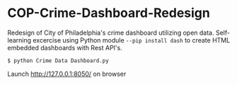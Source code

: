 # COP-Crime-Dashboard-Redesign
Redesign of City of Philadelphia's crime dashboard utilizing open data.
Self-learning excercise using Python module ```--pip install dash``` to create HTML embedded dashboards with Rest API's.

```$ python Crime Data Dashboard.py```

Launch http://127.0.0.1:8050/ on browser 
